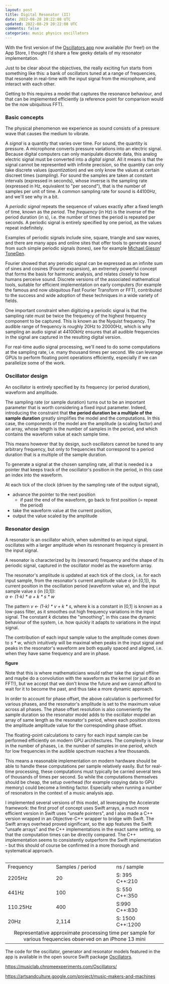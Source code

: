 ```yaml
---
layout: post
title: Digital Resonator (II)
date: 2022-08-28 20:22:08 UTC
updated: 2022-08-29 20:22:08 UTC
comments: false
categories: music physics oscillators
---
```


With the first version of the [Oscillators app](/Oscillators/) now available (for free!) on the App Store, I thought I'd share a few geeky details of my resonator implementation.

Just to be clear about the objectives, the really exciting fun starts from something like this: a bank of oscillators tuned at a range of frequencies, that resonate in real-time with the input signal from the microphone, and interact with each other.

Getting to this requires a model that captures the resonance behaviour, and that can be implemented efficiently (a reference point for comparison would be the now ubiquitous FFT).

### Basic concepts

The physical phenomenon we experience as sound consists of a pressure wave that causes the medium to vibrate.

A _signal_ is a quantity that varies over time. For sound, the quantity is pressure. A microphone converts pressure variations into an electric signal. Because digital computers can only manipulate discrete data, this analog electric signal must be converted into a _digital signal_. All it means is that the signal cannot be represented with infinite precision, so the quantity can only take discrete values (_quantization_) and we only know the values at certain discreet times (_sampling_). For sound the samples are taken at constant intervals (expressed in seconds), whose inverse is the sampling rate (expressed in Hz, equivalent to "per second"), that is the number of samples per unit of time. A common sampling rate for sound is 44100Hz, and we'll see why in a bit.

A _periodic signal_ repeats the sequence of values exactly after a fixed length of time, known as the _period_. The _frequency_ (in Hz) is the inverse of the period duration (in s), i.e. the number of times the period is repeated per seconds. A periodic signal is entirely specified by one period, as the values repeat indefinitely. 

Examples of periodic signals include sine, square, triangle and saw waves, and there are many apps and online sites that offer tools to generate sound from such simple periodic signals (tones), see for example [Michael Gieson](https://www.gieson.com/)' [ToneGen](https://www.gieson.com/Library/projects/utilities/tonegen/).

Fourier showed that any periodic signal can be expressed as an infinite sum of sines and cosines (Fourier expansion), an extremely powerful concept that forms the basis for harmonic analysis, and relates closely to how humans perceive sound. Discrete versions of the associated mathematical tools, suitable for efficient implementation on early computers (for example the famous and now ubiquitous Fast Fourier Transform or FFT), contributed to the success and wide adoption of these techniques in a wide variety of fields.

One important constraint when digitizing a periodic signal is that the sampling rate must be twice the frequency of the highest frequency component to be captured. This is known as the Nyquist frequency. The audible range of frequency is roughly 20Hz to 20000Hz, which is why sampling an audio signal at 44100kHz ensures that all audible frequencies in the signal are captured in the resulting digital version.

For real-time audio signal processing, we'll need to do some computations at the sampling rate, i.e. many thousand times per second. We can leverage GPUs to perform floating point operations efficiently, especially if we can parallelize some of the work.

### Oscillator design

An oscillator is entirely specified by its frequency (or period duration), waveform and amplitude.

The sampling rate (or sample duration) turns out to be an important parameter that is worth considering a fixed input parameter.
Indeed, introducing the constraint that **the period duration be a multiple of the sample duration** greatly simplifies the model and the computations. In this case, the components of the model are the amplitude (a scaling factor) and an array, whose length is the number of samples in the period, and which contains the waveform value at each sample time.

This means however that by design, such oscillators cannot be tuned to any arbitrary frequency, but only to frequencies that correspond to a period duration that is a multiple of the sample duration.

To generate a signal at the chosen sampling rate, all that is needed is a pointer that keeps track of the oscillator's position in the period, in this case an index into the waveform.

At each tick of the clock (driven by the sampling rate of the output signal),
- advance the pointer to the next position
  - if past the end of the waveform, go back to first position (= repeat the period)
- take the waveform value at the current position,
- output the value scaled by the amplitude

### Resonator design

A resonator is an oscillator which, when submitted to an input signal, oscillates with a larger amplitude when its resnonant frequency is present in the input signal.

A resonator is characterized by its (resonant) frequency and the shape of its periodic signal, captured in the oscillator model as the waveform array.

The resonator's amplitude is updated at each tick of the clock, i.e. for each input sample, from the resonator's current amplitude value _a_ (in [0,1]), its current position in the oscillation period (waveform value _w_), and the input sample value _s_ (in [0,1]):  
    _a <- (1-k) * a + k * s * w_  

The pattern _v <- (1-k) * v + k * s_, where k is a constant in [0,1] is known as a low-pass filter, as it smoothes out high frequency variations in the input signal. The constant _k_ dictates the "smoothing", in this case the dynamic behaviour of the system, i.e. how quickly it adapts to variations in the input signal.

The contribution of each input sample value to the amplitude comes down to _s * w_, which intuitively will be maximal when peaks in the input signal and peaks in the resonator's waveform are both equally spaced and aligned, i.e. when they have same frequency and are in phase.

**figure**

Note that this is where mathematicians would rather take the signal offline and maybe do a convolution with the waveform as the kernel (or just do an FFT!), but we accept that we don't know the future and we cannot afford to wait for it to become the past, and thus take a more dynamic approach.

In order to account for phase offset, the above calculation is performed for various phases, and the resonator's amplitude is set to the maximum value across all phases. The phase offset resolution is also conveniently the sample duration so the resonator model adds to the oscillator mopdel an array of same length as the resonator's period, where each position stores the amplitude amplitude value for the corresponding phase offset.

The floating-point calculations to carry for each input sample can be performed efficiently on modern GPU architectures. The complexity is linear in the number of phases, i.e. the number of samples in one period, which for low frequencies in the audible spectrum reaches a few thousands.

This means a reasonable implementation on modern hardware should be able to handle these computations per sample relatively easily. But for real-time processing, these computations must typically be carried several tens of thousands of times per second. So while the computations themselves should be cheap, the setup overhead (for example copying data to GPU memory) could become a limiting factor. Especially when running a number of resonators in the context of a music analysis app.

I implemented several versions of this model, all leveraging the Accelerate framework: the first proof of concept uses Swift arrays, a much more efficient version in Swift uses "unsafe pointers", and I also made a C++ version wrapped in an Objective-C++ wrapper to bridge with Swift. The Swift arrays overhead proved significant, so the app features the Swift "unsafe arrays" and the C++ implementations in the exact same setting, so that the computation times can be directly compared. The C++ implementation seems to consistently outperform the Swift implementation - but this should of course be confirmed in a more thorough and systematical approach.

<table align="left" cellpadding="0" cellspacing="0" class="tr-caption-container" style="margin-left: auto; margin-right: auto; text-align: left;"><tbody>
<tr><td>Frequency</td><td>Samples / period</td><td>ns / sample</td></tr>
<tr><td>2205Hz</td><td>20</td><td>S: 395<br>C++:210</td></tr>
<tr><td>441Hz</td><td>100</td><td>S: 550<br>C++:350</td></tr>
<tr><td>110.25Hz</td><td>400</td><td>S:990 <br>C++:830</td></tr>
<tr><td>20Hz</td><td>2,114</td><td>S: 1500<br>C++:1200</td></tr>
<tr><td colspan=3 style="text-align: center;">Representative approximate processing time per sample for various frequencies observed on an iPhone 13 mini</td></tr>
</tbody></table>

The code for the oscillator, generator and resonator models featured in the app is available in the open source Swift package [Oscillators](https://github.com/alexandrefrancois/Oscillators).


https://musiclab.chromeexperiments.com/Oscillators/

https://artsandculture.google.com/project/music-makers-and-machines
